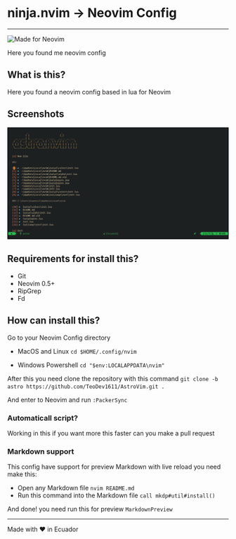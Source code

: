 ninja.nvim -> Neovim Config
===========================

---

![Made for Neovim](https://img.shields.io/badge/Made%20for%20Neovim-by%20Teo-blue?style=for-the-badge&logo=neovim)

Here you found me neovim config

What is this?
-------------

Here you found a neovim config based in lua for Neovim

Screenshots
-----------

![NinjaNvim](./docs/image.PNG)

Requirements for install this?
------------------------------

-	Git
-	Neovim 0.5+
-	RipGrep
-	Fd

How can install this?
---------------------

Go to your Neovim Config directory

-	MacOS and Linux `cd $HOME/.config/nvim`

-	Windows Powershell `cd "$env:LOCALAPPDATA\nvim"`

After this you need clone the repository with this command `git clone -b astro https://github.com/TeoDev1611/AstroVim.git .`

And enter to Neovim and run `:PackerSync`

### Automaticall script?

Working in this if you want more this faster can you make a pull request

### Markdown support

This config have support for preview Markdown with live reload you need make this:

-	Open any Markdown file `nvim README.md`
-	Run this command into the Markdown file `call mkdp#util#install()`

And done! you need run this for preview `MarkdownPreview`

---

Made with :heart: in Ecuador
